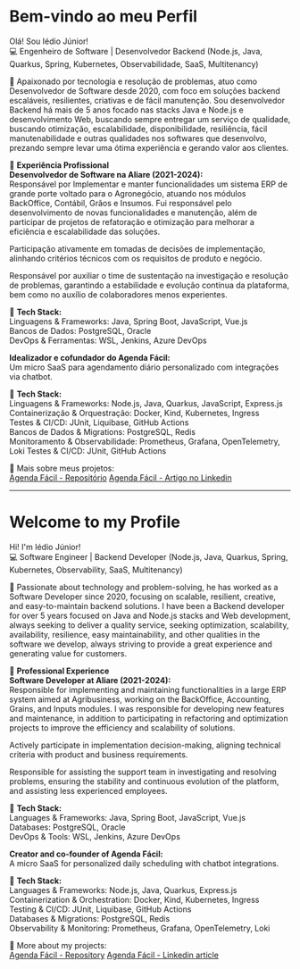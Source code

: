 # Bem-vindo ao meu Perfil

Olá! Sou Iédio Júnior!  
💻 Engenheiro de Software | Desenvolvedor Backend (Node.js, Java, Quarkus, Spring, Kubernetes, Observabilidade, SaaS, Multitenancy)

🚀 Apaixonado por tecnologia e resolução de problemas, atuo como Desenvolvedor de Software desde 2020, com foco em soluções backend escaláveis, resilientes, criativas e de fácil manutenção.
Sou desenvolvedor Backend há mais de 5 anos focado nas stacks Java e Node.js e desenvolvimento Web, buscando sempre entregar um serviço de qualidade, buscando otimização, escalabilidade, disponibilidade, resiliência, fácil manutenabilidade e outras qualidades nos softwares que desenvolvo, prezando sempre levar uma ótima experiência e gerando valor aos clientes.

🔹 **Experiência Profissional**  
**Desenvolvedor de Software na Aliare (2021-2024):**  
Responsável por Implementar e manter funcionalidades um sistema ERP de grande porte voltado para o Agronegócio, atuando nos módulos BackOffice, Contábil, Grãos e Insumos. Fui responsável pelo desenvolvimento de novas funcionalidades e manutenção, além de participar de projetos de refatoração e otimização para melhorar a eficiência e escalabilidade das soluções.

Participação ativamente em tomadas de decisões de implementação, alinhando critérios técnicos com os requisitos de produto e negócio.

Responsável por auxiliar o time de sustentação na investigação e resolução de problemas, garantindo a estabilidade e evolução contínua da plataforma, bem como no auxílio de colaboradores menos experientes.

🔧 **Tech Stack:**  
Linguagens & Frameworks: Java, Spring Boot, JavaScript, Vue.js  
Bancos de Dados: PostgreSQL, Oracle  
DevOps & Ferramentas: WSL, Jenkins, Azure DevOps  

**Idealizador e cofundador do Agenda Fácil:**  
Um micro SaaS para agendamento diário personalizado com integrações via chatbot.

🔧 **Tech Stack:**  
Linguagens & Frameworks: Node.js, Java, Quarkus, JavaScript, Express.js  
Containerização & Orquestração: Docker, Kind, Kubernetes, Ingress  
Testes & CI/CD: JUnit, Liquibase, GitHub Actions  
Bancos de Dados & Migrations: PostgreSQL, Redis   
Monitoramento & Observabilidade: Prometheus, Grafana, OpenTelemetry, Loki
Testes & CI/CD: JUnit, GitHub Actions 

📌 Mais sobre meus projetos:  
[Agenda Fácil - Repositório](https://github.com/pescador95/agendafacil)
[Agenda Fácil - Artigo no Linkedin](https://www.linkedin.com/posts/iediojunior_depois-de-algum-tempo-decidi-compartilhar-activity-7324071826777628672-X22O?utm_source=share&utm_medium=member_desktop&rcm=ACoAAAthApgB042EmdU3OxVjXXQOwSMSW88yrqw)

---

# Welcome to my Profile

Hi! I'm Iédio Júnior!  
💻 Software Engineer | Backend Developer (Node.js, Java, Quarkus, Spring, Kubernetes, Observability, SaaS, Multitenancy)

🚀 Passionate about technology and problem-solving, he has worked as a Software Developer since 2020, focusing on scalable, resilient, creative, and easy-to-maintain backend solutions.
I have been a Backend developer for over 5 years focused on Java and Node.js stacks and Web development, always seeking to deliver a quality service, seeking optimization, scalability, availability, resilience, easy maintainability, and other qualities in the software we develop, always striving to provide a great experience and generating value for customers.

🔹 **Professional Experience**  
**Software Developer at Aliare (2021-2024):**  
Responsible for implementing and maintaining functionalities in a large ERP system aimed at Agribusiness, working on the BackOffice, Accounting, Grains, and Inputs modules. I was responsible for developing new features and maintenance, in addition to participating in refactoring and optimization projects to improve the efficiency and scalability of solutions.

Actively participate in implementation decision-making, aligning technical criteria with product and business requirements.

Responsible for assisting the support team in investigating and resolving problems, ensuring the stability and continuous evolution of the platform, and assisting less experienced employees.


🔧 **Tech Stack:**  
Languages & Frameworks: Java, Spring Boot, JavaScript, Vue.js  
Databases: PostgreSQL, Oracle  
DevOps & Tools: WSL, Jenkins, Azure DevOps  

**Creator and co-founder of Agenda Fácil:**  
A micro SaaS for personalized daily scheduling with chatbot integrations.

🔧 **Tech Stack:**  
Languages & Frameworks: Node.js, Java, Quarkus, Express.js  
Containerization & Orchestration: Docker, Kind, Kubernetes, Ingress  
Testing & CI/CD: JUnit, Liquibase, GitHub Actions  
Databases & Migrations: PostgreSQL, Redis   
Observability & Monitoring: Prometheus, Grafana, OpenTelemetry, Loki

📌 More about my projects:  
[Agenda Fácil - Repository](https://github.com/pescador95/agendafacil)
[Agenda Fácil - Linkedin article](https://www.linkedin.com/posts/iediojunior_depois-de-algum-tempo-decidi-compartilhar-activity-7324071826777628672-X22O?utm_source=share&utm_medium=member_desktop&rcm=ACoAAAthApgB042EmdU3OxVjXXQOwSMSW88yrqw)
